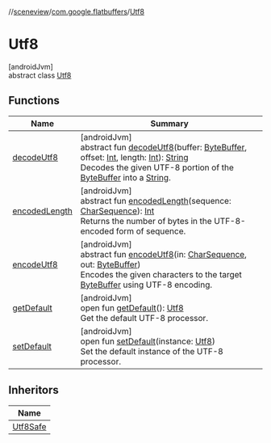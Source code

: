 //[sceneview](../../../index.md)/[com.google.flatbuffers](../index.md)/[Utf8](index.md)

# Utf8

[androidJvm]\
abstract class [Utf8](index.md)

## Functions

| Name | Summary |
|---|---|
| [decodeUtf8](decode-utf8.md) | [androidJvm]<br>abstract fun [decodeUtf8](decode-utf8.md)(buffer: [ByteBuffer](https://developer.android.com/reference/kotlin/java/nio/ByteBuffer.html), offset: [Int](https://kotlinlang.org/api/latest/jvm/stdlib/kotlin/-int/index.html), length: [Int](https://kotlinlang.org/api/latest/jvm/stdlib/kotlin/-int/index.html)): [String](https://developer.android.com/reference/kotlin/java/lang/String.html)<br>Decodes the given UTF-8 portion of the [ByteBuffer](https://developer.android.com/reference/kotlin/java/nio/ByteBuffer.html) into a [String](https://developer.android.com/reference/kotlin/java/lang/String.html). |
| [encodedLength](encoded-length.md) | [androidJvm]<br>abstract fun [encodedLength](encoded-length.md)(sequence: [CharSequence](https://developer.android.com/reference/kotlin/java/lang/CharSequence.html)): [Int](https://kotlinlang.org/api/latest/jvm/stdlib/kotlin/-int/index.html)<br>Returns the number of bytes in the UTF-8-encoded form of sequence. |
| [encodeUtf8](encode-utf8.md) | [androidJvm]<br>abstract fun [encodeUtf8](encode-utf8.md)(in: [CharSequence](https://developer.android.com/reference/kotlin/java/lang/CharSequence.html), out: [ByteBuffer](https://developer.android.com/reference/kotlin/java/nio/ByteBuffer.html))<br>Encodes the given characters to the target [ByteBuffer](https://developer.android.com/reference/kotlin/java/nio/ByteBuffer.html) using UTF-8 encoding. |
| [getDefault](get-default.md) | [androidJvm]<br>open fun [getDefault](get-default.md)(): [Utf8](index.md)<br>Get the default UTF-8 processor. |
| [setDefault](set-default.md) | [androidJvm]<br>open fun [setDefault](set-default.md)(instance: [Utf8](index.md))<br>Set the default instance of the UTF-8 processor. |

## Inheritors

| Name |
|---|
| [Utf8Safe](../-utf8-safe/index.md) |

